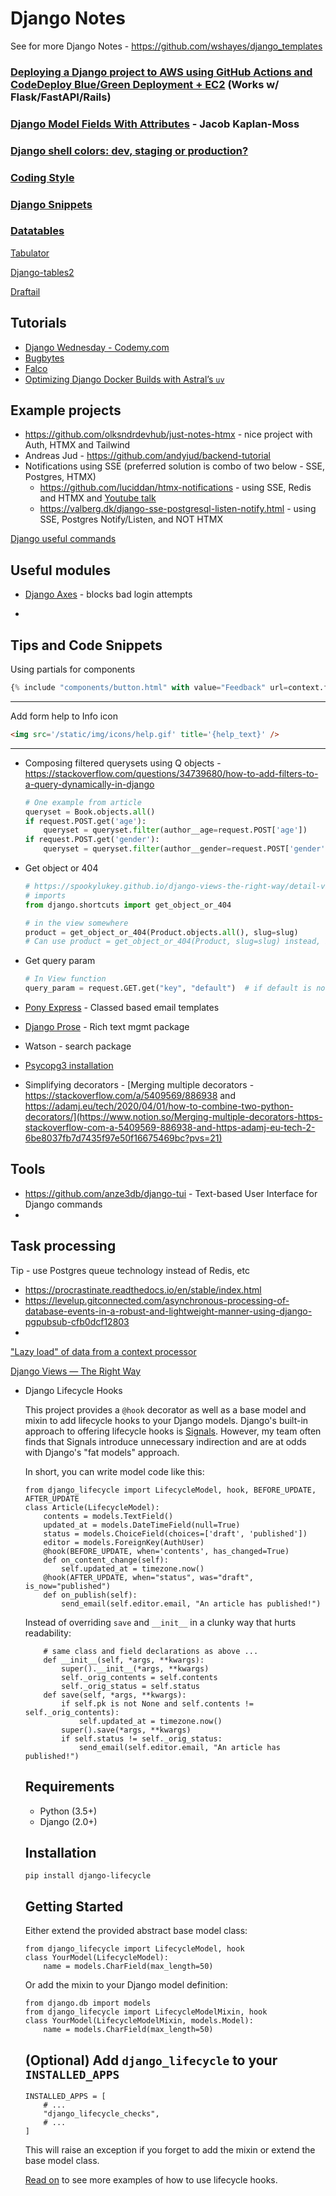 # Django Notes

See for more Django Notes - https://github.com/wshayes/django_templates

### [**Deploying a Django project to AWS using GitHub Actions and CodeDeploy Blue/Green Deployment + EC2**](https://github.com/Andrew-Chen-Wang/cookiecutter-django-ec2-github) (Works w/ Flask/FastAPI/Rails)



### [**Django Model Fields With Attributes**](https://jacobian.org/til/django-model-fields-with-attributes/?utm_campaign=Django%2BNewsletter&utm_medium=email&utm_source=Django_Newsletter_185) - Jacob Kaplan-Moss

### [Django shell colors: dev, staging or production?](https://django.wtf/blog/django-shell-colors-by-development-environment/?utm_campaign=Django%2BNewsletter&utm_medium=email&utm_source=Django_Newsletter_183)

### [Coding Style](https://docs.djangoproject.com/en/4.2/internals/contributing/writing-code/coding-style/)

### [Django Snippets](https://djangosnippets.org/)

### [Datatables](https://www.youtube.com/playlist?list=PLEoCKCuqTqMiwtsXDX4mVfXC1QUU3FDvF)

[Tabulator](https://github.com/olifolkerd/tabulator)

[Django-tables2](https://github.com/jieter/django-tables2)

[Draftail](https://github.com/thibaudcolas/django-draftail)

## Tutorials

- [Django Wednesday - Codemy.com](https://www.youtube.com/playlist?list=PLCC34OHNcOtqW9BJmgQPPzUpJ8hl49AGy)
- [Bugbytes](https://www.bugbytes.io/)
- [Falco](https://falco.oluwatobi.dev/)
- [Optimizing Django Docker Builds with Astral’s `uv` ](https://rob.cogit8.org/posts/optimizing-django-docker-builds-with-astrals-uv/)
  

## Example projects

- https://github.com/olksndrdevhub/just-notes-htmx - nice project with Auth, HTMX and Tailwind
- Andreas Jud - https://github.com/andyjud/backend-tutorial
- Notifications using SSE (preferred solution is combo of two below - SSE, Postgres, HTMX)
    - https://github.com/luciddan/htmx-notifications - using SSE, Redis and HTMX and [Youtube talk](https://www.youtube.com/watch?v=MziqE_2Euss)
    - https://valberg.dk/django-sse-postgresql-listen-notify.html - using SSE, Postgres Notify/Listen, and NOT HTMX

[Django useful commands](https://www.notion.so/Django-useful-commands-17a54dbbea414cc0a6a5fd0913cf1862?pvs=21)

## Useful modules
- [Django Axes](https://medium.com/django-unleashed/enhancing-django-security-prevent-brute-force-attacks-with-django-axes-6cf50a15711d) - blocks bad login attempts

- 
## Tips and Code Snippets

Using partials for components

```python
{% include "components/button.html" with value="Feedback" url=context.feedback_url %}
```

---

Add form help to Info icon

```html
<img src='/static/img/icons/help.gif' title='{help_text}' />
```

---

- Composing filtered querysets using Q objects - https://stackoverflow.com/questions/34739680/how-to-add-filters-to-a-query-dynamically-in-django
    
    ```python
    # One example from article
    queryset = Book.objects.all()
    if request.POST.get('age'):
        queryset = queryset.filter(author__age=request.POST['age'])
    if request.POST.get('gender'):
        queryset = queryset.filter(author__gender=request.POST['gender'])
    ```
    
- Get object or 404
    
    ```python
    # https://spookylukey.github.io/django-views-the-right-way/detail-view.html
    # imports
    from django.shortcuts import get_object_or_404
    
    # in the view somewhere
    product = get_object_or_404(Product.objects.all(), slug=slug)
    # Can use product = get_object_or_404(Product, slug=slug) instead, but using the QuerySet instead of the Model is more explicit
    ```
    
- Get query param
    
    ```python
    # In View function
    query_param = request.GET.get("key", "default")  # if default is not defined, default is None
    ```
    

- [Pony Express](https://django-pony-express.readthedocs.io/en/latest/index.html) - Classed based email templates
- [Django Prose](https://github.com/withlogicco/django-prose) - Rich text mgmt package
- Watson - search package
- [Psycopg3 installation](https://learndjango.com/tutorials/psycopg3-binary-and-django-42-installation-quick-t)
- Simplifying decorators - [Merging multiple decorators - https://stackoverflow.com/a/5409569/886938 and https://adamj.eu/tech/2020/04/01/how-to-combine-two-python-decorators/](https://www.notion.so/Merging-multiple-decorators-https-stackoverflow-com-a-5409569-886938-and-https-adamj-eu-tech-2-6be8037fb7d7435f97e50f16675469bc?pvs=21)

## Tools

- https://github.com/anze3db/django-tui - Text-based User Interface for Django commands
- 

## Task processing

Tip - use Postgres queue technology instead of Redis, etc

- https://procrastinate.readthedocs.io/en/stable/index.html
- https://levelup.gitconnected.com/asynchronous-processing-of-database-events-in-a-robust-and-lightweight-manner-using-django-pgpubsub-cfb0dcf12803
- 

["Lazy load" of data from a context processor](https://www.notion.so/Lazy-load-of-data-from-a-context-processor-882ff78c17a740afa7a705d456d3e632?pvs=21)

[Django Views — The Right Way](https://www.notion.so/Django-Views-The-Right-Way-ec12c254351749f1ac41ed277aa7ad57?pvs=21)

[](https://rsinger86.github.io/django-lifecycle/)

- Django Lifecycle Hooks
    
    This project provides a `@hook` decorator as well as a base model and mixin to add lifecycle hooks to your Django models. Django's built-in approach to offering lifecycle hooks is [Signals](https://docs.djangoproject.com/en/dev/topics/signals/). However, my team often finds that Signals introduce unnecessary indirection and are at odds with Django's "fat models" approach.
    
    In short, you can write model code like this:
    
    ```
    from django_lifecycle import LifecycleModel, hook, BEFORE_UPDATE, AFTER_UPDATE
    class Article(LifecycleModel):
        contents = models.TextField()
        updated_at = models.DateTimeField(null=True)
        status = models.ChoiceField(choices=['draft', 'published'])
        editor = models.ForeignKey(AuthUser)
        @hook(BEFORE_UPDATE, when='contents', has_changed=True)
        def on_content_change(self):
            self.updated_at = timezone.now()
        @hook(AFTER_UPDATE, when="status", was="draft", is_now="published")
        def on_publish(self):
            send_email(self.editor.email, "An article has published!")
    
    ```
    
    Instead of overriding `save` and `__init__` in a clunky way that hurts readability:
    
    ```
        # same class and field declarations as above ...
        def __init__(self, *args, **kwargs):
            super().__init__(*args, **kwargs)
            self._orig_contents = self.contents
            self._orig_status = self.status
        def save(self, *args, **kwargs):
            if self.pk is not None and self.contents != self._orig_contents):
                self.updated_at = timezone.now()
            super().save(*args, **kwargs)
            if self.status != self._orig_status:
                send_email(self.editor.email, "An article has published!")
    
    ```
    
    ## Requirements
    
    - Python (3.5+)
    - Django (2.0+)
    
    ## Installation
    
    ```
    pip install django-lifecycle
    
    ```
    
    ## Getting Started
    
    Either extend the provided abstract base model class:
    
    ```
    from django_lifecycle import LifecycleModel, hook
    class YourModel(LifecycleModel):
        name = models.CharField(max_length=50)
    
    ```
    
    Or add the mixin to your Django model definition:
    
    ```
    from django.db import models
    from django_lifecycle import LifecycleModelMixin, hook
    class YourModel(LifecycleModelMixin, models.Model):
        name = models.CharField(max_length=50)
    
    ```
    
    ## (Optional) Add `django_lifecycle` to your `INSTALLED_APPS`
    
    ```
    INSTALLED_APPS = [
        # ...
        "django_lifecycle_checks",
        # ...
    ]
    
    ```
    
    This will raise an exception if you forget to add the mixin or extend the base model class.
    
    [Read on](https://rsinger86.github.io/django-lifecycle/examples/) to see more examples of how to use lifecycle hooks.
